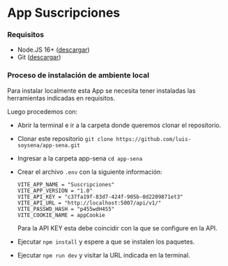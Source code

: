 # App Suscripciones

### Requisitos
- Node.JS 16+ ([descargar](https://nodejs.org/es/download))
- Git ([descargar](https://git-scm.com/downloads))

### Proceso de instalación de ambiente local

Para instalar localmente esta App se necesita tener instaladas las herramientas indicadas en requisitos.

Luego procedemos con:

- Abrir la terminal e ir a la carpeta donde queremos clonar el repositorio.

- Clonar este repositorio ```git clone https://github.com/luis-soysena/app-sena.git```

- Ingresar a la carpeta app-sena ```cd app-sena```

- Crear el archivo ```.env``` con la siguiente información:

  ```
  VITE_APP_NAME = "Suscripciones"
  VITE_APP_VERSION = "1.0"
  VITE_API_KEY = "c37fa19f-83d7-424f-905b-0d2209871et3"
  VITE_API_URL = "http://localhost:5007/api/v1/"
  VITE_PASSWD_HASH = "p455wdH4S5"
  VITE_COOKIE_NAME = appCookie
  ```

  Para la API KEY esta debe coincidir con la que se configure en la API.

- Ejecutar ```npm install``` y espere a que se instalen los paquetes.

- Ejecutar ```npm run dev``` y visitar la URL indicada en la terminal.
